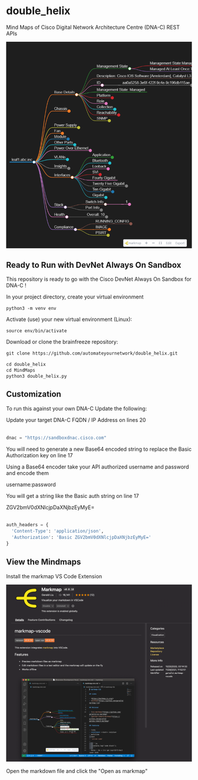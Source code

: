 # double_helix
Mind Maps of Cisco Digital Network Architecture Centre (DNA-C) REST APIs 

![Device](/images/sampledevice.png)

## Ready to Run with DevNet Always On Sandbox

This repository is ready to go with the Cisco DevNet Always On Sandbox for DNA-C !

In your project directory, create your virtual environment

``` console
python3 -m venv env
```

Activate (use) your new virtual environment (Linux):

``` console
source env/bin/activate
```

Download or clone the brainfreeze repository:

``` console
git clone https://github.com/automateyournetwork/double_helix.git
```

``` console
cd double_helix
cd MindMaps
python3 double_helix.py
```

## Customization

To run this against your own DNA-C Update the following:

Update your target DNA-C FQDN / IP Address on lines 20

```python

dnac = "https://sandboxdnac.cisco.com"

```

You will need to generate a new Base64 encoded string to replace the Basic Authorization key on line 17

Using a Base64 encoder take your API authorized username and password and encode them

username:password

You will get a string like the Basic auth string on line 17 

ZGV2bmV0dXNlcjpDaXNjbzEyMyE=

```python

auth_headers = {
  'Content-Type': 'application/json',
  'Authorization': 'Basic ZGV2bmV0dXNlcjpDaXNjbzEyMyE='
}

```

## View the Mindmaps 

Install the markmap VS Code Extension

![Mark Map](/images/markmap.png)

Open the markdown file and click the "Open as markmap" 